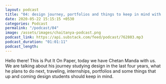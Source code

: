 ```yaml
---
layout: podcast
title: "04: design journey, portfolios and things to keep in mind with chetan"
date: 2020-05-22 15:15:15 +0530
categories: Podcast
permalink: "/podcast/04"
image: /assets/images/chaitanya-podcast.png
podcast_link: https://api.substack.com/feed/podcast/762803.mp3
podcast_duration: "01:01:11"
podcast_length:
---
```

Hello there! This is Put It On Paper, today we have Chetan Manda with us. We are talking about his journey studying design in the last four years, what he plans to do next, traveling, internships, portfolios and some things that up and coming design students should keep in mind.